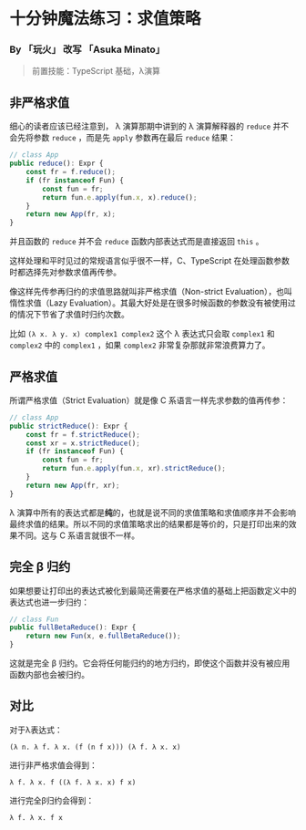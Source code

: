 # 十分钟魔法练习：求值策略

### By 「玩火」 改写 「Asuka Minato」

> 前置技能：TypeScript 基础，λ演算

## 非严格求值

细心的读者应该已经注意到， λ 演算那期中讲到的 λ 演算解释器的 `reduce` 并不会先将参数 `reduce` ，而是先 `apply` 参数再在最后 `reduce` 结果：

```ts
// class App
public reduce(): Expr {
    const fr = f.reduce();
    if (fr instanceof Fun) {
        const fun = fr;
        return fun.e.apply(fun.x, x).reduce();
    }
    return new App(fr, x);
}
```

并且函数的 `reduce` 并不会 `reduce` 函数内部表达式而是直接返回 `this` 。

这样处理和平时见过的常规语言似乎很不一样，C、TypeScript 在处理函数参数时都选择先对参数求值再传参。

像这样先传参再归约的求值思路就叫非严格求值（Non-strict Evaluation），也叫惰性求值（Lazy Evaluation）。其最大好处是在很多时候函数的参数没有被使用过的情况下节省了求值时归约次数。

比如 `(λ x. λ y. x) complex1 complex2` 这个 λ 表达式只会取 `complex1` 和 `complex2` 中的 `complex1` ，如果 `complex2` 非常复杂那就非常浪费算力了。

## 严格求值

所谓严格求值（Strict Evaluation）就是像 C 系语言一样先求参数的值再传参：

```ts
// class App
public strictReduce(): Expr {
    const fr = f.strictReduce();
    const xr = x.strictReduce();
    if (fr instanceof Fun) {
        const fun = fr;
        return fun.e.apply(fun.x, xr).strictReduce();
    }
    return new App(fr, xr);
}
```

λ 演算中所有的表达式都是**纯**的，也就是说不同的求值策略和求值顺序并不会影响最终求值的结果。所以不同的求值策略求出的结果都是等价的，只是打印出来的效果不同。这与 C 系语言就很不一样。

## 完全 β 归约

如果想要让打印出的表达式被化到最简还需要在严格求值的基础上把函数定义中的表达式也进一步归约：

```ts
// class Fun
public fullBetaReduce(): Expr {
    return new Fun(x, e.fullBetaReduce());
}
```

这就是完全 β 归约。它会将任何能归约的地方归约，即使这个函数并没有被应用函数内部也会被归约。

## 对比

对于λ表达式：

````
(λ n. λ f. λ x. (f (n f x))) (λ f. λ x. x)
````

进行非严格求值会得到：

```
λ f. λ x. f ((λ f. λ x. x) f x)
```

进行完全β归约会得到：

```
λ f. λ x. f x
```
